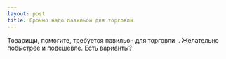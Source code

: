 ```yaml
---
layout: post 
title: Срочно надо павильон для торговли ‌ ‌ 
--- 
```

Товарищи, помогите, требуется павильон для торговли ‌ ‌. Желательно побыстрее и подешевле. Есть варианты?